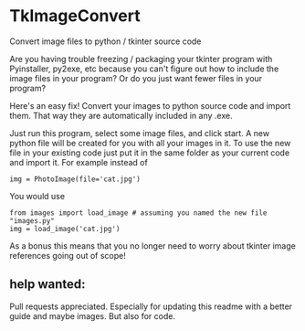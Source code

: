 # TkImageConvert
Convert image files to python / tkinter source code

Are you having trouble freezing / packaging your tkinter program with Pyinstaller, py2exe, etc because you can't figure out how to include the image files in your program? Or do you just want fewer files in your program? 

Here's an easy fix! Convert your images to python source code and import them. That way they are automatically included in any .exe. 

Just run this program, select some image files, and click start. A new python file will be created for you with all your images in it. To use the new file in your existing code just put it in the same folder as your current code and import it. For example instead of 

    img = PhotoImage(file='cat.jpg')
    
You would use 

    from images import load_image # assuming you named the new file "images.py"
    img = load_image('cat.jpg')
    
As a bonus this means that you no longer need to worry about tkinter image references going out of scope!

## help wanted: 

Pull requests appreciated. Especially for updating this readme with a better guide and maybe images. But also for code. 
